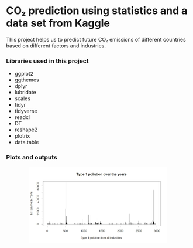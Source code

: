 
# CO₂ prediction using statistics and a data set from Kaggle

This project helps us to predict future CO₂ emissions of different countries based
on different factors and industries.

### Libraries used in this project

- ggplot2
- ggthemes
- dplyr
- lubridate
- scales
- tidyr
- tidyverse
- readxl
- DT
- reshape2
- plotrix
- data.table 


### Plots and outputs

<p align="center"> <img alt="clock" src="Pictures/Rplot.jpeg" width=75% height=75%> </p>


